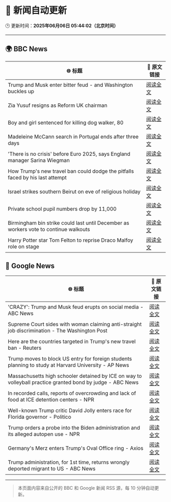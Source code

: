 # 🧠 新闻自动更新

🕒 更新时间：**2025年06月06日 05:44:02（北京时间）**

---

## 🌍 BBC News

| 🌐 标题 | 🔗 原文链接 |
|--------|-------------|
| Trump and Musk enter bitter feud - and Washington buckles up | [阅读全文](https://www.bbc.com/news/articles/c3wd2215q08o) |
| Zia Yusuf resigns as Reform UK chairman | [阅读全文](https://www.bbc.com/news/articles/cq54p9epdg6o) |
| Boy and girl sentenced for killing dog walker, 80 | [阅读全文](https://www.bbc.com/news/articles/czxy2npz7d5o) |
| Madeleine McCann search in Portugal ends after three days | [阅读全文](https://www.bbc.com/news/articles/c5ye8ljv1q7o) |
| 'There is no crisis' before Euro 2025, says England manager Sarina Wiegman | [阅读全文](https://www.bbc.com/sport/football/articles/cp92pjg020yo) |
| How Trump's new travel ban could dodge the pitfalls faced by his last attempt | [阅读全文](https://www.bbc.com/news/articles/cd7gp8l1241o) |
| Israel strikes southern Beirut on eve of religious holiday | [阅读全文](https://www.bbc.com/news/articles/c3v52241eyvo) |
| Private school pupil numbers drop by 11,000 | [阅读全文](https://www.bbc.com/news/articles/c2lk2p7wpr4o) |
| Birmingham bin strike could last until December as workers vote to continue walkouts | [阅读全文](https://www.bbc.com/news/articles/ce39pge5857o) |
| Harry Potter star Tom Felton to reprise Draco Malfoy role on stage | [阅读全文](https://www.bbc.com/news/articles/c0712x9p8vmo) |

## 📰 Google News

| 🌐 标题 | 🔗 原文链接 |
|--------|-------------|
| 'CRAZY': Trump and Musk feud erupts on social media - ABC News | [阅读全文](https://news.google.com/rss/articles/CBMipAFBVV95cUxQLUI2aGgxS1YzMDFib1VFMTQ5cVFudjdfRmM4bFBMZkxUYXgzbXR2U1ZEMm5HSU0wN3N4aU40NDBJdk9Samh4cnFGdW1tS2FOYWxGbV90N3JBZVBGQVFGRTRVcWRoeEZ1Y2JfX1lGUmZ6NG16cDJSSHl4bndDdHdLdVR2QkRLODJCSW5IUnB0ZTd5UWFYMkVpaHkxVzYxUjdNTFBmSdIBqgFBVV95cUxQdTZPN3c1d2lkX0hlaFVReGFUQmFOTWlSdXUxZVNIdnhCNW4zY2pmS3g1amdCQ1JNVFMxaUUwcjFtY3hDRWtrREljaVFEX2JMTHQ4M1lEb3ZRZnJuMmFYd2FWTnVkWS16WGlmRjh4ejhoVzFpT0xmYmpkRWcwdGE1Mm1JTzQ1WnVlRWFnck82dEEtN0tGZ1BxZXpGVmNlZWJ1VENjRWJsc0V4Zw?oc=5) |
| Supreme Court sides with woman claiming anti-straight job discrimination - The Washington Post | [阅读全文](https://news.google.com/rss/articles/CBMioAFBVV95cUxPMXVka2YzR0w5QTRJdGY1aUhmVERmUk5GWXdmOURhcW9UYWFpQzNXR3dhdnhHNUpVY2YwQk5XUVNtaDk0UE1uVXJYd0pBXzhSZjJQTHdVU0J4WlhndDRBUmNvNmktOGI2ZWVtVVJOdFlDSHZtbzVfWVpfQm9FV2tUbXM0dmUtUjk1d3NYd2o0U1RDZVVlVlBKaXJ6Q0dwNXNZ?oc=5) |
| Here are the countries targeted in Trump's new travel ban - Reuters | [阅读全文](https://news.google.com/rss/articles/CBMiogFBVV95cUxOcWp6X2psTDFoeGs3bE10U0lEX3VzTUs2VmRZNjBhTmFHdERCQjEtMnRwMElnU093MDBsWUJ5dXRpYWlHS2VEXzlrS0FaN2paUTF2cXJLZVVNb05ZaThvUXpIVVFHdGhNWFlORTFqYU5Pei1DWTVzOFVfNERVaXdKVmFwaGxwME9Dai1EMm0tTlpPOHRKbVZDU2JJNTF3TDd0SHc?oc=5) |
| Trump moves to block US entry for foreign students planning to study at Harvard University - AP News | [阅读全文](https://news.google.com/rss/articles/CBMiqwFBVV95cUxNRW4xQUZwWlJ2TUxTWTRWNWo1eWw3NFViODRKTEFfNUNVOVdLNW94Q05ZZnFXc2piY0NJUXNTRDRJUEhYWklOTnV4Sk5jSnVQUkF0NTUtQm0wbzdwWmM3MjNpYWxBNmdtOHhmcEpPWGUtQlN4Mng0SXJaTDQxRW93eTNDRzV1RGFoQUc4N0ZTejhhMVlxbEZvNTB5cHY2VVJqUzkyOGJuWnBlOEE?oc=5) |
| Massachusetts high schooler detained by ICE on way to volleyball practice granted bond by judge - ABC News | [阅读全文](https://news.google.com/rss/articles/CBMipwFBVV95cUxNSGdPWnBVcTVtQ2hVZEpZck9vcEd6RVo5QzhFUGRHcV91U1ZFaWQwOUZfRU9VWTZXaVZUU3pPT0FhU0Jsd3ZOQXFveUlydGlqQ3FHdmc2aFJ0WWlFb05ieDRhOE9sNWU3c0pVb3N6aHotbmZxTk42eFJaTWVJNXVhN2tYUVJSajk4by1leVMtNW11cmtDZlh2cDItcEJQM1BmckVNeDJzZ9IBrAFBVV95cUxQQWRxeHpNM3R2NTk1bmJqRTR4SGlPM1RIVGtRY0FReENFLVpZbkV6V19GRVllSnNmbmpnRm1fbllTLTl4YVpwS3cwXzZEMFF3S3pKbEFUcHROdkR1Ymt1NVdVYUM3UU1RVlJDY2ZqOU94YmJlaWlhd25YSGN6WlRiMnZtQ01ZSTd3TE8tZmhyUGNfWTVDTzBoZTBNOXQ5Tm1DcFRLWVlPUXpqM1Uw?oc=5) |
| In recorded calls, reports of overcrowding and lack of food at ICE detention centers - NPR | [阅读全文](https://news.google.com/rss/articles/CBMiyAFBVV95cUxOS0dnZDBwZ2NsMWt4V2RNa1FLOHhpdVI1STcxNWhOLU9ENl9kRnJ4cVV4VEkyUVNva2NsWm5tdGktanVlMzVLNlpQNy1BVkNvWDc3STZ3anJLcWtlOHRTSktpT1JaeUxMRnRCYmRwSnFkMEFxUVJDdXNnZzc4VDhQZ1IxWlplV0Fhb3o1dlFyRTRhdHpwSHBpN2FiMjBmZktfWld3elVlY3l1VzVuR01UZ2p4Z0d6MmdIMjNYVDNCNDlrekVGSDREeA?oc=5) |
| Well-known Trump critic David Jolly enters race for Florida governor - Politico | [阅读全文](https://news.google.com/rss/articles/CBMilAFBVV95cUxPbXNVOTV2QjY5SFY4MlZ3YVpBRzY3WUVUUzZNQlNKOVp6bjFpc291X0hKbFlIdkdXbEN3OEcwR3lIbU13RVNTS05IeUhjdndCc3Z2YUdrNmlIc01CQlhzSUFYRFVXQTd1Wm1xcVN1VTJOWXV2SHE1Q01kNmJsR1o0TFFUcTgxaGVRMVhxb2FYVmhoMXNZ?oc=5) |
| Trump orders a probe into the Biden administration and its alleged autopen use - NPR | [阅读全文](https://news.google.com/rss/articles/CBMinAFBVV95cUxQRUdXaXR0cE9Gd0IteEVSU3NxS25POEVYVnlqUTkwUjE3b0gxQmZDSVl1NTJieFdSdmh4ZFM2b0RFT2RGZ01rNXp3TmNQSHNiT05FVFZvcE9HT09XOFZqaU14Umt6ZlJOYWVQTVVUbERsX2d2eHd2MVRhVS1La0JMM1Y5RFA5SDI1dkdYV1JMd3psc2dXdERFUzN3VG4?oc=5) |
| Germany's Merz enters Trump's Oval Office ring - Axios | [阅读全文](https://news.google.com/rss/articles/CBMie0FVX3lxTE9FRmJ0MmFUazc0TzVTUXpIaHpzaUctQjNCcGdvQUdJVm94VmpNZG5hWTVsNlFMbDF2MWdtNGZRZnVubkJLUU5BZHBsNUlaUlJfbTRGYW9DWDFyRmlEX1cteC00TFFkQjNfZm9sQVhnd1A1U0hzR2hOaGZCTQ?oc=5) |
| Trump administration, for 1st time, returns wrongly deported migrant to US - ABC News | [阅读全文](https://news.google.com/rss/articles/CBMiqwFBVV95cUxPUTlySm1ocm5tZlRuaHItblo5Q0xwM1o0bFVjY2ZFaXZFQWVSVkl6RVljUm41LVZmY0gxYU5lNzVZZ0h6aVpxYXE0aElWb0xyQkx6NVVqRVNNbTJ0U1ZaSHNKZ1BHUjlVYnBFT09ldUw5dnlpaXdkYkxOWnhiaU5CdDRMeWVDWlFfcFY0ZVhZeUVNTWR4NXhFVGdlU0FfZm0zb2JWNnFBZDJGZ3fSAbABQVVfeXFMUHY5TV91b3YxQmoyM24tc0ZBWnlzZ0kweXE5ckdhUlRkY2VKbkhUTXFYSmoyZHAybkxjZURzY2xFVFBIWXlkWE1WXzd4RXNFMEZuVUZsNlgtc0c5TVlmZENGNjZFUmw3LVVLMGI0RmFMYzNDaVhSVzdpdExoSTQtYnRnSTFrZVJYVjRiOGl0cTNwTTBvMm54YnJxS056RkRKV1owSVZMUEZqVWV1Wkt3dlg?oc=5) |

---
> 本页面内容来自公开的 BBC 和 Google 新闻 RSS 源，每 10 分钟自动更新。